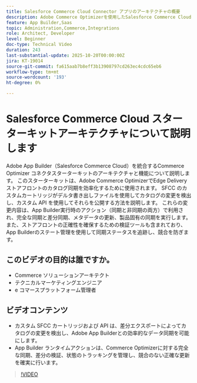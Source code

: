 ```yaml
---
title: Salesforce Commerce Cloud Connector アプリのアーキテクチャの概要
description: Adobe Commerce Optimizerを使用したSalesforce Commerce Cloudのアーキテクチャについて説明します。
feature: App Builder,Saas
topic: Administration,Commerce,Integrations
role: Architect, Developer
level: Beginner
doc-type: Technical Video
duration: 243
last-substantial-update: 2025-10-20T00:00:00Z
jira: KT-19014
source-git-commit: fa615aab7b8eff3b13908797cd263ec4cdc65eb6
workflow-type: tm+mt
source-wordcount: '193'
ht-degree: 0%

---
```



# Salesforce Commerce Cloud スターターキットアーキテクチャについて説明します

Adobe App Builder（Salesforce Commerce Cloud）を統合するCommerce Optimizer コネクタスターターキットのアーキテクチャと機能について説明します。 このスターターキットは、Adobe Commerce OptimizerでEdge Delivery ストアフロントのカタログ同期を効率化するために使用されます。 SFCC のカスタムカートリッジがデルタ書き出しファイルを使用してカタログの変更を検出し、カスタム API を使用してそれらを公開する方法を説明します。 これらの変更内容は、App Builder実行時のアクション（同期と非同期の両方）で利用され、完全な同期と差分同期、メタデータの更新、製品固有の同期を実行します。 また、ストアフロントの正確性を確保するための検証ツールも含まれており、App Builderのステート管理を使用して同期ステータスを追跡し、競合を防ぎます。

## このビデオの目的は誰ですか。

* Commerce ソリューションアーキテクト
* テクニカルマーケティングエンジニア
* e コマースプラットフォーム管理者

## ビデオコンテンツ

* カスタム SFCC カートリッジおよび API は、差分エクスポートによってカタログの変更を検出し、Adobe App Builderとの効率的なデータ同期を可能にします。
* App Builder ランタイムアクションは、Commerce Optimizerに対する完全な同期、差分の検証、状態のトラッキングを管理し、競合のない正確な更新を確実に行います。

>[!VIDEO](https://video.tv.adobe.com/v/3476052?captions=jpn&learn=on)
